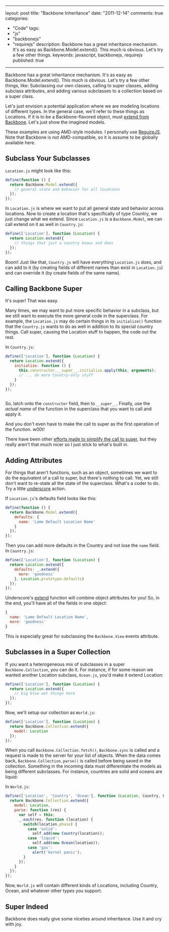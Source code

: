 
---
layout: post
title: "Backbone Inheritance"
date: "2011-12-14"
comments: true
categories:
  - "Code"
tags:
  - "js"
  - "backbonejs"
  - "requirejs"
description: Backbone has a great inheritance mechanism.  It's as easy as Backbone.Model.extend().  This much is obvious.  Let's try a few other things.
keywords: javascript, backbonejs, requirejs
published: true
---

Backbone has a great inheritance mechanism.  It's as easy as Backbone.Model.extend().  This much is obvious.  Let's try a few other things, like:  Subclassing our own classes, calling to super classes, adding subclass attributes, and adding various subclasses to a collection based on a super class.

<!--more-->

Let's just envision a potential application where we are modeling locations of different types.  In the general case, we'll refer to these things as Locations.  If it is to be a Backbone-flavored object, must [extend from Backbone](http://documentcloud.github.com/backbone/#Model-extend).  Let's just show the imagined models.

These examples are using AMD-style modules.  I personally use [RequireJS](http://requirejs.org/docs/start.html).  Note that Backbone is not AMD-compatible, so it is assume to be globally available here.

Subclass Your Subclasses
------------------------

`Location.js` might look like this:

```javascript
define(function () {
  return Backbone.Model.extend({
    // general state and behavior for all locations        
  });
});
```

In `Location.js` is where we want to put all general state and behavior across locations. Now to create a location that's specifically of type Country, we just change what we extend.  Since `Location.js` is a `Backbone.Model`, we can call extend on it as well in `Country.js`:

```javascript
define(['Location'], function (Location) {
  return Location.extend({
    // things that just a country knows and does
  });
});
```

Boom!  Just like that, `Country.js` will have everything `Location.js` does, and can add to it (by creating fields of different names than exist in `Location.js`) and can override it (by create fields of the same name).

Calling Backbone Super
----------------------

It's super!  That was easy.  

Many times, we may want to put more specific behavior in a subclass, but we still want to execute the more general code in the superclass.  For example, the `Location.js` may do certain things in its `initialize()` function that the `Country.js` wants to do as well in addition to its special country things.  Call super, causing the Location stuff to happen, the code out the rest.  

In `Country.js`:

```javascript
define(['Location'], function (Location) {
  return Location.extend({
    initialize: function () {
      this.constructor.__super__.initialize.apply(this, arguments);
      // ... do more Country-only stuff
    }
  });
});
    
```

So, latch onto the `constructor` field, then to `__super__`.  Finally, use the *actual name* of the function in the superclass that you want to call and apply it.  

And you don't even have to make the call to super as the first operation of the function. w00t!

There have been other [efforts made to simplify the call to super](http://forrst.com/posts/Backbone_js_super_function-4co), but they really aren't that much nicer so I just stick to what's built in.

Adding Attributes
-----------------

For things that aren't functions, such as an object, sometimes we want to do the equivalent of a call to super, but there's nothing to call.  Yet, we still don't want to re-state all the state of the superclass.  What's a coder to do.  Try a little [underscore](http://documentcloud.github.com/underscore/) action.  

If `Location.js`'s defaults field looks like this:

```javascript
define(function () {
  return Backbone.Model.extend({
    defaults: {
      name: 'Lame Default Location Name'
    }
  });
});
```

Then you can add more defaults in the Country and not lose the `name` field.  In `Country.js`:

```javascript
define(['Location'], function (Location) {
  return Location.extend({
    defaults: _.extend({
      more: 'goodness'
    }, Location.prototype.defaults)
  });
});  
```

Underscore's [extend](http://documentcloud.github.com/underscore/#extend) function will combine object attributes for you!  So, in the end, you'll have all of the fields in one object:


```javascript
{ 
  name: 'Lame Default Location Name',
  more: 'goodness'
}
```

This is especially great for subclassing the `Backbone.View` events attribute.


Subclasses in a Super Collection
--------------------------------

If you want a heterogeneous mix of subclasses in a super `Backbone.Collection`, you can do it.  For instance, if for some reason we wanted another Location subclass, `Ocean.js`, you'd make it extend Location:

```javascript
define(['Location'], function (Location) {
  return Location.extend({
    // big blue wet things here
  });
});
```

Now, we'll setup our collection as `World.js`:

```javascript
define(['Location'], function (Location) {
  return Backbone.Collection.extend({
    model: Location
  });
});
```

When you call `Backbone.Collection.fetch()`, `Backbone.sync` is called and a request is made to the server for your list of objects.  When the data comes back, `Backbone.Collection.parse()` is called before being saved in the collection.  Something in the incoming data must differentiate the models as being different subclasses.  For instance, countries are solid and oceans are liquid:

In `World.js`:

```javascript
define(['Location', 'Country', 'Ocean'], function (Location, Country, Ocean) {
  return Backbone.Collection.extend({
    model: Location,
    parse: function (res) {
      var self = this;
      _.each(res, function (location) {
        switch(location.phase) {
          case 'solid':
            self.add(new Country(location));
          case 'liquid':
            self.add(new Ocean(location));
          case 'gas':
            alert('kernel panic');
        }
      });
    }
  });
});
```

Now, `World.js` will contain different kinds of Locations, including Country, Ocean, and whatever other types you support.

Super Indeed
------------

Backbone does really give some niceties around inheritance.  Use it and cry with joy.    

  
